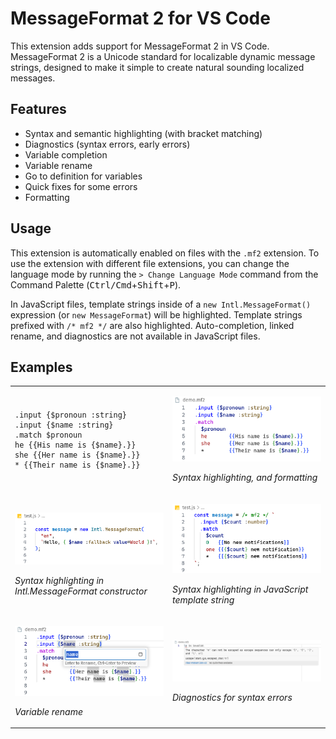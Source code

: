 # MessageFormat 2 for VS Code

This extension adds support for MessageFormat 2 in VS Code. MessageFormat 2 is a
Unicode standard for localizable dynamic message strings, designed to make it
simple to create natural sounding localized messages.

## Features

- Syntax and semantic highlighting (with bracket matching)
- Diagnostics (syntax errors, early errors)
- Variable completion
- Variable rename
- Go to definition for variables
- Quick fixes for some errors
- Formatting

## Usage

This extension is automatically enabled on files with the `.mf2` extension. To
use the extension with different file extensions, you can change the language
mode by running the `> Change Language Mode` command from the Command Palette
(<kbd>Ctrl/Cmd</kbd>+<kbd>Shift</kbd>+<kbd>P</kbd>).

In JavaScript files, template strings inside of a `new Intl.MessageFormat()`
expression (or `new MessageFormat`) will be highlighted. Template strings
prefixed with `/* mf2 */` are also highlighted. Auto-completion, linked rename,
and diagnostics are not available in JavaScript files.

## Examples

<table><tr><td style="width:50%">

```mf2
.input {$pronoun :string}
.input {$name :string}
.match $pronoun
he {{His name is {$name}.}}
she {{Her name is {$name}.}}
* {{Their name is {$name}.}}
```

</td><td>

![screenshot](./media/formatting.png)

_Syntax highlighting, and formatting_

</td></tr><tr><td>

![screenshot](./media/js_constructor.png)

_Syntax highlighting in Intl.MessageFormat constructor_

</td><td>

![screenshot](./media/js_template.png)

_Syntax highlighting in JavaScript template string_

</td></tr><tr><td>

![screenshot](./media/rename.png)

_Variable rename_

</td><td>

![screenshot](./media/diagnostic.png)

_Diagnostics for syntax errors_

</td></tr></table>
